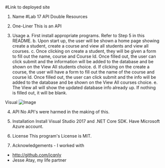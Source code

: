 #Link to deployed site 


1. Name 
#Lab 17 API Double Resources

2. One-Liner
This is an API 

3. Usage
a. First install appropriate programs. Refer to Step 5 in this README.
b. Upon start up, the user will be shown a home page showing create a student, create a course and view all students and view all courses.
c. Once clicking on create a student, they will be given a form to fill out the name, course and Course Id. Once filled out, the user can click submit and the information will be added to the database and be shown on the View All students choice.
d. If clicking on the create a course, the user will have a form to fill out the name of the course and course Id. Once filled out, the user can click submit and the info will be added to the database and be shown on the View All courses choice.
e. The View all will show the updated database info already up. If nothing is filled out, it will be blank.

Visual
![Image](CookingSchool/CookingSchool/asset/Lab13.JPG)

4. API
No API's were harmed in the making of this.

5. Installation
Install Visual Studio 2017 and .NET Core SDK. Have Microsoft Azure account.

6. License
This program's License is MIT.

7. Acknowledgements - I worked with 
- http://github.com/jcqnly 
- Jesse Atay, my life partner